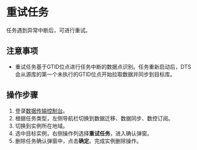# 重试任务

任务遇到异常中断后，可进行重试。

## 注意事项

* 重试任务基于GTID位点进行任务中断的数据点识别。任务重新启动后，DTS会从源库的第一个未执行的GTID位点开始拉取数据并同步到目标库。

## 操作步骤
1. 登录[数据传输控制台](https://ddts-console.jdcloud.com/syncList)。
2. 根据任务类型，左侧导航栏切换到数据迁移、数据同步、数控订阅。
3. 切换到实例所在地域。
4. 选中目标实例，右侧操作列选择**重试任务**，进入确认弹窗。
5. 删除任务确认弹窗中，点击**确定**。完成实例删除操作。